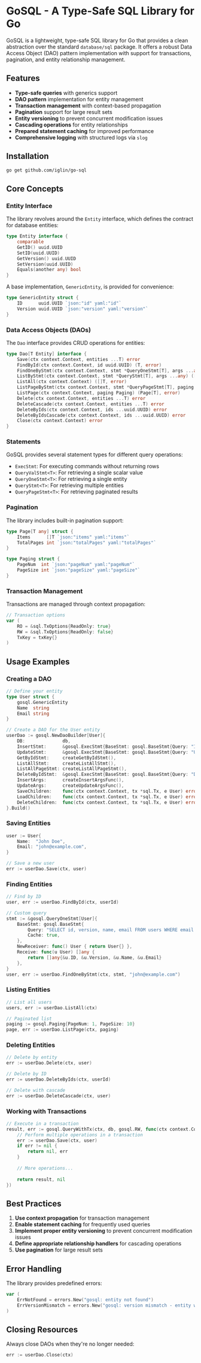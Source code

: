 # GoSQL - A Type-Safe SQL Library for Go

GoSQL is a lightweight, type-safe SQL library for Go that provides a clean abstraction over the standard `database/sql` package. It offers a robust Data Access Object (DAO) pattern implementation with support for transactions, pagination, and entity relationship management.

## Features

- **Type-safe queries** with generics support
- **DAO pattern** implementation for entity management
- **Transaction management** with context-based propagation
- **Pagination** support for large result sets
- **Entity versioning** to prevent concurrent modification issues
- **Cascading operations** for entity relationships
- **Prepared statement caching** for improved performance
- **Comprehensive logging** with structured logs via `slog`

## Installation

```bash
go get github.com/iglin/go-sql
```

## Core Concepts

### Entity Interface

The library revolves around the `Entity` interface, which defines the contract for database entities:

```go
type Entity interface {
	comparable
	GetID() uuid.UUID
	SetID(uuid.UUID)
	GetVersion() uuid.UUID
	SetVersion(uuid.UUID)
	Equals(another any) bool
}
```

A base implementation, `GenericEntity`, is provided for convenience:

```go
type GenericEntity struct {
	ID      uuid.UUID `json:"id" yaml:"id"`
	Version uuid.UUID `json:"version" yaml:"version"`
}
```

### Data Access Objects (DAOs)

The `Dao` interface provides CRUD operations for entities:

```go
type Dao[T Entity] interface {
	Save(ctx context.Context, entities ...T) error
	FindById(ctx context.Context, id uuid.UUID) (T, error)
	FindOneByStmt(ctx context.Context, stmt *QueryOneStmt[T], args ...any) (T, error)
	ListByStmt(ctx context.Context, stmt *QueryStmt[T], args ...any) ([]T, error)
	ListAll(ctx context.Context) ([]T, error)
	ListPageByStmt(ctx context.Context, stmt *QueryPageStmt[T], paging Paging, args ...any) (Page[T], error)
	ListPage(ctx context.Context, paging Paging) (Page[T], error)
	Delete(ctx context.Context, entities ...T) error
	DeleteCascade(ctx context.Context, entities ...T) error
	DeleteByIds(ctx context.Context, ids ...uuid.UUID) error
	DeleteByIdsCascade(ctx context.Context, ids ...uuid.UUID) error
	Close(ctx context.Context) error
}
```

### Statements

GoSQL provides several statement types for different query operations:

- `ExecStmt`: For executing commands without returning rows
- `QueryValStmt<T>`: For retrieving a single scalar value
- `QueryOneStmt<T>`: For retrieving a single entity
- `QueryStmt<T>`: For retrieving multiple entities
- `QueryPageStmt<T>`: For retrieving paginated results

### Pagination

The library includes built-in pagination support:

```go
type Page[T any] struct {
	Items      []T `json:"items" yaml:"items"`
	TotalPages int `json:"totalPages" yaml:"totalPages"`
}

type Paging struct {
	PageNum  int `json:"pageNum" yaml:"pageNum"`
	PageSize int `json:"pageSize" yaml:"pageSize"`
}
```

### Transaction Management

Transactions are managed through context propagation:

```go
// Transaction options
var (
	RO = &sql.TxOptions{ReadOnly: true}
	RW = &sql.TxOptions{ReadOnly: false}
	TxKey = txKey{}
)
```

## Usage Examples

### Creating a DAO

```go
// Define your entity
type User struct {
	gosql.GenericEntity
	Name  string
	Email string
}

// Create a DAO for the User entity
userDao := gosql.NewDaoBuilder[User]{
	DB:              db,
	InsertStmt:      &gosql.ExecStmt{BaseStmt: gosql.BaseStmt{Query: "INSERT INTO users (id, version, name, email) VALUES (?, ?, ?, ?)", Cache: true}},
	UpdateStmt:      &gosql.ExecStmt{BaseStmt: gosql.BaseStmt{Query: "UPDATE users SET version = ?, name = ?, email = ? WHERE id = ? AND version = ?", Cache: true}},
	GetByIdStmt:     createGetByIdStmt(),
	ListAllStmt:     createListAllStmt(),
	ListAllPageStmt: createListAllPageStmt(),
	DeleteByIdStmt:  &gosql.ExecStmt{BaseStmt: gosql.BaseStmt{Query: "DELETE FROM users WHERE id = ?", Cache: true}},
	InsertArgs:      createInsertArgsFunc(),
	UpdateArgs:      createUpdateArgsFunc(),
	SaveChildren:    func(ctx context.Context, tx *sql.Tx, e User) error { return nil },
	LoadChildren:    func(ctx context.Context, tx *sql.Tx, e User) error { return nil },
	DeleteChildren:  func(ctx context.Context, tx *sql.Tx, e User) error { return nil },
}.Build()
```

### Saving Entities

```go
user := User{
	Name:  "John Doe",
	Email: "john@example.com",
}

// Save a new user
err := userDao.Save(ctx, user)
```

### Finding Entities

```go
// Find by ID
user, err := userDao.FindById(ctx, userId)

// Custom query
stmt := &gosql.QueryOneStmt[User]{
	BaseStmt: gosql.BaseStmt{
		Query: "SELECT id, version, name, email FROM users WHERE email = ?",
		Cache: true,
	},
	NewReceiver: func() User { return User{} },
	Receive: func(u User) []any {
		return []any{&u.ID, &u.Version, &u.Name, &u.Email}
	},
}
user, err := userDao.FindOneByStmt(ctx, stmt, "john@example.com")
```

### Listing Entities

```go
// List all users
users, err := userDao.ListAll(ctx)

// Paginated list
paging := gosql.Paging{PageNum: 1, PageSize: 10}
page, err := userDao.ListPage(ctx, paging)
```

### Deleting Entities

```go
// Delete by entity
err := userDao.Delete(ctx, user)

// Delete by ID
err := userDao.DeleteByIds(ctx, userId)

// Delete with cascade
err := userDao.DeleteCascade(ctx, user)
```

### Working with Transactions

```go
// Execute in a transaction
result, err := gosql.QueryWithTx(ctx, db, gosql.RW, func(ctx context.Context, tx *sql.Tx) (Result, error) {
    // Perform multiple operations in a transaction
    err := userDao.Save(ctx, user)
    if err != nil {
        return nil, err
    }
    
    // More operations...
    
    return result, nil
})
```

## Best Practices

1. **Use context propagation** for transaction management
2. **Enable statement caching** for frequently used queries
3. **Implement proper entity versioning** to prevent concurrent modification issues
4. **Define appropriate relationship handlers** for cascading operations
5. **Use pagination** for large result sets

## Error Handling

The library provides predefined errors:

```go
var (
	ErrNotFound = errors.New("gosql: entity not found")
	ErrVersionMismatch = errors.New("gosql: version mismatch - entity was modified")
)
```

## Closing Resources

Always close DAOs when they're no longer needed:

```go
err := userDao.Close(ctx)
```

